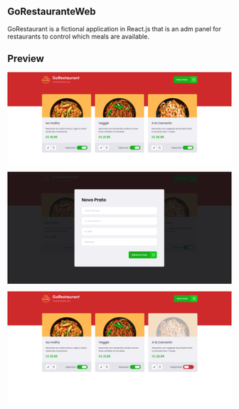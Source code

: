 ## GoRestauranteWeb

GoRestaurant is a fictional application in React.js that is an adm panel for restaurants to control which meals are available.

## Preview

<p size=3>
  <img src="./assets/1.png">
</p>

<p size=3>
  <img src="./assets/2.png">
</p>

<p size=3>
  <img src="./assets/3.png">
</p>

